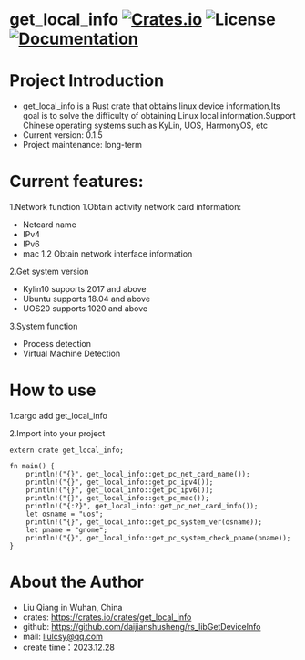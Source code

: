 # get_local_info [![Crates.io](https://img.shields.io/crates/v/get_local_info.svg)](https://crates.io/crates/get_local_info) ![License](https://img.shields.io/crates/l/get_local_info.svg) [![Documentation](https://docs.rs/get_local_info/badge.svg)](https://docs.rs/get_local_info/)

# Project Introduction

* get_local_info is a Rust crate that obtains linux device information,Its goal is to solve the difficulty of obtaining Linux local information.Support Chinese operating systems such as KyLin, UOS, HarmonyOS, etc
* Current version:  0.1.5
* Project maintenance:  long-term 

# Current features:
1.Network function
1.Obtain activity network card information:
* Netcard name
* IPv4
* IPv6
* mac
1.2 Obtain network interface information

2.Get system version
* Kylin10 supports 2017 and above
* Ubuntu supports 18.04 and above
* UOS20 supports 1020 and above

3.System function
* Process detection 
* Virtual Machine Detection

# How to use
1.cargo add get_local_info

2.Import into your project

```
extern crate get_local_info;

fn main() {
    println!("{}", get_local_info::get_pc_net_card_name());
    println!("{}", get_local_info::get_pc_ipv4());
    println!("{}", get_local_info::get_pc_ipv6());
    println!("{}", get_local_info::get_pc_mac());
    println!("{:?}", get_local_info::get_pc_net_card_info());
    let osname = "uos";
    println!("{}", get_local_info::get_pc_system_ver(osname));
    let pname = "gnome";
    println!("{}", get_local_info::get_pc_system_check_pname(pname));
}
```

# About the Author
* Liu Qiang in Wuhan, China
* crates: <https://crates.io/crates/get_local_info>
* github: <https://github.com/daijianshusheng/rs_libGetDeviceInfo>
* mail: <liulcsy@qq.com>
* create time：2023.12.28
